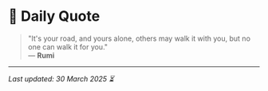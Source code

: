 # 📜 Daily Quote

> "It's your road, and yours alone, others may walk it with you, but no one can walk it for you."  
> — **Rumi**

---

_Last updated: 30 March 2025 ⏳_
